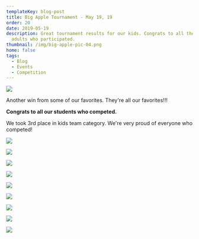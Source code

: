 ```yaml
---
templateKey: blog-post
title: Big Apple Tournament - May 19, 19
order: 20
date: 2019-05-19
description: Great tournament results for our kids. Congrats to all the kids and
  adults who participated.
thumbnail: /img/big-apple-pic-04.png
home: false
tags:
  - Blog
  - Events
  - Competition
---
```


![](/img/big-apple-pic-12.png)

Another win from some of our favorites. They're all our favorites!!!

**Congrats to all our students who competed.**

We took 3rd place in kids team category. We're very proud of everyone who competed!

![](/img/big-apple-pic-02.png)

![](/img/big-apple-pic-03.png)

![](/img/big-apple-pic-05.png)

![](/img/big-apple-pic-06.png)

![](/img/big-apple-pic-07.png)

![](/img/big-apple-pic-08.png)

![](/img/big-apple-pic-09.png)

![](/img/big-apple-pic-10.png)

![](/img/big-apple-pic-01.png)
